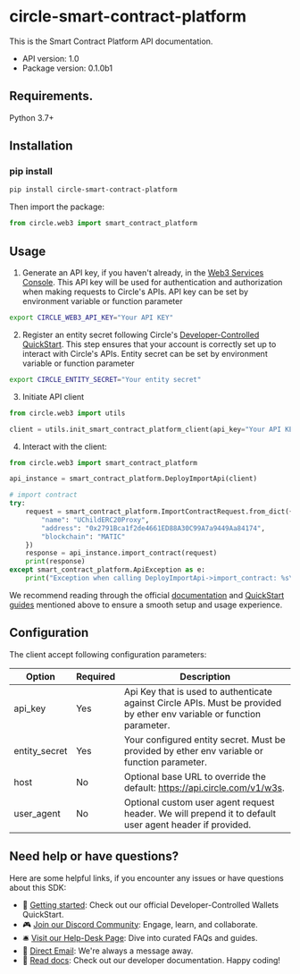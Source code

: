 # circle-smart-contract-platform
This is the Smart Contract Platform API documentation.

- API version: 1.0
- Package version: 0.1.0b1

## Requirements.

Python 3.7+

## Installation
### pip install

```sh
pip install circle-smart-contract-platform
```

Then import the package:
```python
from circle.web3 import smart_contract_platform
```


## Usage

1. Generate an API key, if you haven't already, in the [Web3 Services Console](https://console.circle.com/). This API key will be used for authentication and authorization when making requests to Circle's APIs. API key can be set by environment variable or function parameter

```sh
export CIRCLE_WEB3_API_KEY="Your API KEY"
```

2. Register an entity secret following Circle's [Developer-Controlled QuickStart](https://learn.circle.com/quickstarts/dev-controlled-wallets). This step ensures that your account is correctly set up to interact with Circle's APIs. Entity secret can be set by environment variable or function parameter

```sh
export CIRCLE_ENTITY_SECRET="Your entity secret"
```

3. Initiate API client

```python
from circle.web3 import utils

client = utils.init_smart_contract_platform_client(api_key="Your API KEY", entity_secret="Your entity secret")
```

4. Interact with the client:

```python
from circle.web3 import smart_contract_platform

api_instance = smart_contract_platform.DeployImportApi(client)

# import contract
try:
    request = smart_contract_platform.ImportContractRequest.from_dict({
        "name": "UChildERC20Proxy",
        "address": "0x2791Bca1f2de4661ED88A30C99A7a9449Aa84174",
        "blockchain": "MATIC"
    })
    response = api_instance.import_contract(request)
    print(response)
except smart_contract_platform.ApiException as e:
    print("Exception when calling DeployImportApi->import_contract: %s\n" % e)
```

We recommend reading through the official [documentation](https://developers.circle.com/w3s) and [QuickStart guides](https://learn.circle.com/) mentioned above to ensure a smooth setup and usage experience.

## Configuration

The client accept following configuration parameters:

Option | Required | Description
------------ | ------------- | -------------
api_key | Yes | Api Key that is used to authenticate against Circle APIs. Must be provided by ether env variable or function parameter.
entity_secret | Yes | Your configured entity secret. Must be provided by ether env variable or function parameter.
host | No | Optional base URL to override the default: https://api.circle.com/v1/w3s.
user_agent | No | Optional custom user agent request header. We will prepend it to default user agent header if provided.


## Need help or have questions?

Here are some helpful links, if you encounter any issues or have questions about this SDK:

- 📖 [Getting started](https://learn.circle.com/): Check out our official Developer-Controlled Wallets QuickStart.
- 🎮 [Join our Discord Community](https://discord.com/invite/buildoncircle): Engage, learn, and collaborate.
- 🛎 [Visit our Help-Desk Page](https://support.usdc.circle.com/hc/en-us/p/contactus?_gl=1*1va6vat*_ga*MTAyNTA0NTQ2NC4xNjk5NTYyMjgx*_ga_GJDVPCQNRV*MTcwMDQ5Mzg3Ny4xNC4xLjE3MDA0OTM4ODQuNTMuMC4w): Dive into curated FAQs and guides.
- 📧 [Direct Email](mailto:customer-support@circle.com): We're always a message away.
- 📖 [Read docs](https://developers.circle.com/w3s/docs?_gl=1*15ozb5b*_ga*MTAyNTA0NTQ2NC4xNjk5NTYyMjgx*_ga_GJDVPCQNRV*MTcwMDQ5Mzg3Ny4xNC4xLjE3MDA0OTM4ODQuNTMuMC4w): Check out our developer documentation.
Happy coding!
